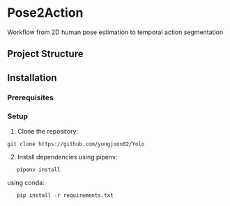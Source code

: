 # Pose2Action 
Workflow from 2D human pose estimation to temporal action segmentation

## Project Structure

## Installation

### Prerequisites

### Setup
1. Clone the repository:
```
git clone https://github.com/yongjoon02/Yolo
```

2. Install dependencies 
using pipenv:
```
   pipenv install
```
using conda:
```   
   pip install -r requirements.txt
```

